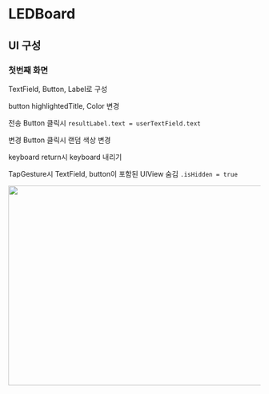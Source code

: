 # LEDBoard

## UI 구성

### 첫번째 화면

TextField, Button, Label로 구성

button highlightedTitle, Color 변경

전송 Button 클릭시 ```resultLabel.text = userTextField.text```

변경 Button 클릭시 랜덤 색상 변경

keyboard return시 keyboard 내리기

TapGesture시 TextField, button이 포함된 UIView 숨김 ```.isHidden = true```

<img src="https://velog.velcdn.com/images/rytak108/post/f31dca6d-f92a-476d-bb81-9b9327b2be41/image.gif" width="800" height="400"/>
